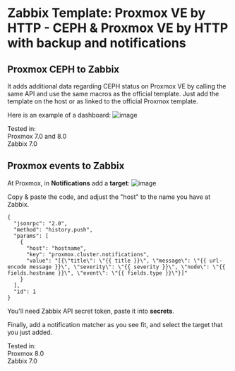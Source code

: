 # Zabbix Template: Proxmox VE by HTTP - CEPH & Proxmox VE by HTTP with backup and notifications

## Proxmox CEPH to Zabbix
It adds additional data regarding CEPH status on Proxmox VE by calling the same API and use the same macros as the official template.
Just add the template on the host or as linked to the official Proxmox template.

Here is an example of a dashboard:
![image](https://github.com/user-attachments/assets/81ee28d8-b58b-4626-8fd6-d1d207a472a0)

Tested in:\
Proxmox 7.0 and 8.0\
Zabbix 7.0

## Proxmox events to Zabbix
At Proxmox, in **Notifications** add a **target**:
![image](https://github.com/user-attachments/assets/12dd1861-38ce-4f06-91de-fd25cd47d470)

Copy & paste the code, and adjust the "host" to the name you have at Zabbix.
```
{
  "jsonrpc": "2.0",
  "method": "history.push",
  "params": [
    {
      "host": "hostname",
      "key": "proxmox.cluster.notifications",
      "value": "[{\"title\": \"{{ title }}\", \"message\": \"{{ url-encode message }}\", \"severity\": \"{{ severity }}\", \"node\": \"{{ fields.hostname }}\", \"event\": \"{{ fields.type }}\"}]"
    }
  ],
  "id": 1
}
```

You'll need Zabbix API secret token, paste it into **secrets**.

Finally, add a notification matcher as you see fit, and select the target that you just added.

Tested in:\
Proxmox 8.0\
Zabbix 7.0
